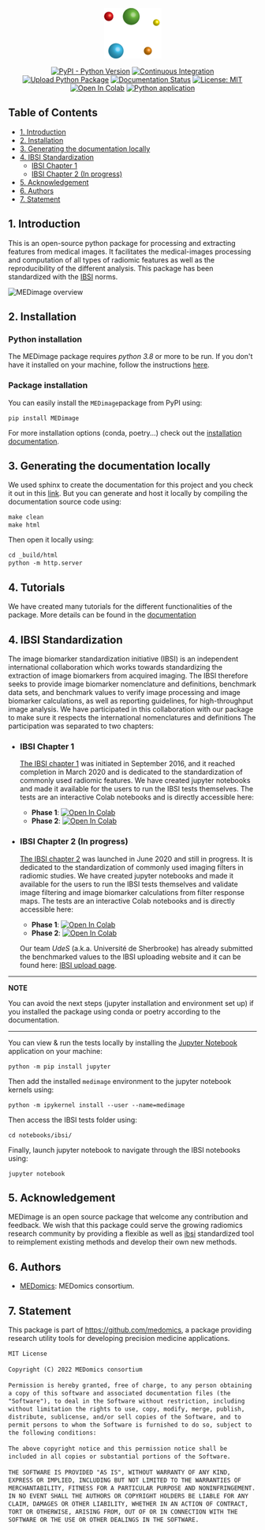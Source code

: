 <div align="center">

<img src="docs/figures/MEDimageLogo.png"/>

[![PyPI - Python Version](https://img.shields.io/badge/python-3.8-blue)](https://www.python.org/downloads/release/python-380/)
[![Continuous Integration](https://github.com/MahdiAll99/MEDimage/actions/workflows/python-app.yml/badge.svg)](https://github.com/MahdiAll99/MEDimage/actions/workflows/python-app.yml)
[![Upload Python Package](https://github.com/MahdiAll99/MEDimage/actions/workflows/python-publish.yml/badge.svg)](https://github.com/MahdiAll99/MEDimage/actions/workflows/python-publish.yml)
[![Documentation Status](https://readthedocs.org/projects/medimage/badge/?version=latest)](https://medimage.readthedocs.io/en/latest/?badge=latest)
[![License: MIT](https://img.shields.io/badge/License-MIT-yellow.svg)](LICENSE)
[![Open In Colab](https://colab.research.google.com/assets/colab-badge.svg)](https://colab.research.google.com/github/MahdiAll99/MEDimage/blob/main/notebooks/tutorial/DataManager-Tutorial.ipynb)
[![Python application](https://github.com/MahdiAll99/MEDimage/actions/workflows/python-app.yml/badge.svg?branch=main)](https://github.com/MahdiAll99/MEDimage/actions/workflows/python-app.yml)

</div>

## Table of Contents
  * [1. Introduction](#1-introduction)
  * [2. Installation](#2-installation)
  * [3. Generating the documentation locally](#3-generating-the-documentation-locally)
  * [4. IBSI Standardization](#4-ibsi-standardization)
    * [IBSI Chapter 1](#ibsi-chapter-1)
    * [IBSI Chapter 2 (In progress)](#ibsi-chapter-2-in-progress)
  * [5. Acknowledgement](#5-acknowledgement)
  * [6. Authors](#6-authors)
  * [7. Statement](#7-statement)

## 1. Introduction
This is an open-source python package for processing and extracting features from medical images. It facilitates the medical-images processing and computation of all types of radiomic features as well as the reproducibility of the different analysis. This package has been standardized with the [IBSI](https://theibsi.github.io/) norms.


![MEDimage overview](https://github.com/MahdiAll99/MEDimage/blob/main/docs/figures/pakcage-overview.png?raw=true)


## 2. Installation

### Python installation
The MEDimage package requires *python 3.8* or more to be run. If you don't have it installed  on your machine, follow the instructions [here](https://github.com/MahdiAll99/MEDimage/blob/main/python.md).

### Package installation
You can easily install the ``MEDimage``package from PyPI using:
```
pip install MEDimage
```

For more installation options (conda, poetry...) check out the [installation documentation](https://medimage.readthedocs.io/en/latest/Installation.html).

## 3. Generating the documentation locally
We used sphinx to create the documentation for this project and you check it out in this [link](https://medimage.readthedocs.io/en/latest/). But you can generate and host it locally by compiling the documentation source code using:

```
make clean
make html
```

Then open it locally using:

```
cd _build/html
python -m http.server
```

## 4. Tutorials

We have created many tutorials for the different functionalities of the package. More details can be found in the [documentation](https://medimage.readthedocs.io/en/latest/tutorials.html)

## 4. IBSI Standardization
The image biomarker standardization initiative (IBSI) is an independent international collaboration which works towards standardizing the extraction of image biomarkers from acquired imaging. The IBSI therefore seeks to provide image biomarker nomenclature and definitions, benchmark data sets, and benchmark values to verify image processing and image biomarker calculations, as well as reporting guidelines, for high-throughput image analysis. We have participated in this collaboration with our package to make sure it respects the international nomenclatures and definitions The participation was separated to two chapters:

  - ### IBSI Chapter 1
      [The IBSI chapter 1](https://theibsi.github.io/ibsi1/) was initiated in September 2016, and it reached completion in March 2020 and is dedicated to the standardization of commonly used radiomic features. We have created jupyter notebooks and made it available for the users to run the IBSI tests themselves. The tests are an interactive Colab notebooks and is directly accessible here: 
      
      - **Phase 1**: [![Open In Colab](https://colab.research.google.com/assets/colab-badge.svg)](https://colab.research.google.com/github/MahdiAll99/MEDimage/blob/main/notebooks/ibsi/ibsi1p1.ipynb)
      - **Phase 2**: [![Open In Colab](https://colab.research.google.com/assets/colab-badge.svg)](https://colab.research.google.com/github/MahdiAll99/MEDimage/blob/main/notebooks/ibsi/ibsi1p2.ipynb)

  - ### IBSI Chapter 2 (In progress)
      [The IBSI chapter 2](https://theibsi.github.io/ibsi2/) was launched in June 2020 and still in progress. It is dedicated to the standardization of commonly used imaging filters in radiomic studies. We have created jupyter notebooks and made it available for the users to run the IBSI tests themselves and validate image filtering and image biomarker calculations from filter response maps. The tests are an interactive Colab notebooks and is directly accessible here: 
      
      - **Phase 1**: [![Open In Colab](https://colab.research.google.com/assets/colab-badge.svg)](https://colab.research.google.com/github/MahdiAll99/MEDimage/blob/main/notebooks/ibsi/ibsi2p1.ipynb)
      - **Phase 2**: [![Open In Colab](https://colab.research.google.com/assets/colab-badge.svg)](https://colab.research.google.com/github/MahdiAll99/MEDimage/blob/main/notebooks/ibsi/ibsi2p2.ipynb)

      Our team *UdeS* (a.k.a. Université de Sherbrooke) has already submitted the benchmarked values to the IBSI uploading website and it can be found here: [IBSI upload page](https://ibsi.radiomics.hevs.ch/).

---
**NOTE**

You can avoid the next steps (jupyter installation and environment set up) if you installed the package using conda or poetry according to the documentation.

---

You can view & run the tests locally by installing the [Jupyter Notebook](https://jupyter.org/) application on your machine:
```
python -m pip install jupyter
```
Then add the installed `medimage` environment to the jupyter notebook kernels using:

```
python -m ipykernel install --user --name=medimage
```

Then access the IBSI tests folder using:

```
cd notebooks/ibsi/
```

Finally, launch jupyter notebook to navigate through the IBSI notebooks using:

```
jupyter notebook
```

## 5. Acknowledgement
MEDimage is an open source package that welcome any contribution and feedback. We wish that this package could serve the growing radiomics research community by providing a flexible as well as [ibsi](theibsi.github.io/) standardized tool to reimplement existing methods and develop their own new methods.

## 6. Authors
* [MEDomics](https://github.com/medomics/): MEDomics consortium.

## 7. Statement

This package is part of https://github.com/medomics, a package providing research utility tools for developing precision medicine applications.

```
MIT License

Copyright (C) 2022 MEDomics consortium

Permission is hereby granted, free of charge, to any person obtaining a copy of this software and associated documentation files (the "Software"), to deal in the Software without restriction, including without limitation the rights to use, copy, modify, merge, publish, distribute, sublicense, and/or sell copies of the Software, and to permit persons to whom the Software is furnished to do so, subject to the following conditions:

The above copyright notice and this permission notice shall be included in all copies or substantial portions of the Software.

THE SOFTWARE IS PROVIDED "AS IS", WITHOUT WARRANTY OF ANY KIND, EXPRESS OR IMPLIED, INCLUDING BUT NOT LIMITED TO THE WARRANTIES OF MERCHANTABILITY, FITNESS FOR A PARTICULAR PURPOSE AND NONINFRINGEMENT. IN NO EVENT SHALL THE AUTHORS OR COPYRIGHT HOLDERS BE LIABLE FOR ANY CLAIM, DAMAGES OR OTHER LIABILITY, WHETHER IN AN ACTION OF CONTRACT, TORT OR OTHERWISE, ARISING FROM, OUT OF OR IN CONNECTION WITH THE SOFTWARE OR THE USE OR OTHER DEALINGS IN THE SOFTWARE.
```
